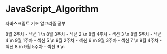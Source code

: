 # JavaScript_Algorithm
자바스크립트 기초 알고리즘 공부

8월 2주차 - 섹션 1 \n
8월 3주차 - 섹션 2 \n
8월 4주차 - 섹션 3 \n
8월 5주차 - 섹션 4 \n
9월 1주차 - 섹션 5 \n
9월 2주차 - 섹션 6 \n
9월 3주차 - 섹션 7 \n
9월 4주차 - 섹션 8 \n
9월 5주차 - 섹션 9 \n

